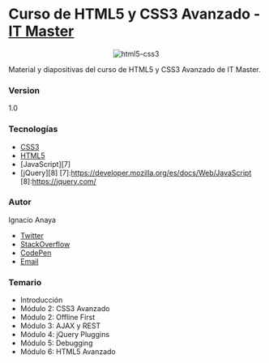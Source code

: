# Curso de HTML5 y CSS3 Avanzado - [IT Master][6]
[6]:http://www.itmaster.com.ar/

<p style="text-align: center">
  <img src="hyc.png" alt="html5-css3" title="html5-css3"> 
</p>

Material y diapositivas del curso de HTML5 y CSS3 Avanzado de IT Master.


### Version
1.0

### Tecnologías
* [CSS3](https://developer.mozilla.org/en-US/docs/Web/CSS)
* [HTML5](https://developer.mozilla.org/en-US/docs/Web/Guide/HTML/HTML5)
* [JavaScript][7]
* [jQuery][8]
[7]:https://developer.mozilla.org/es/docs/Web/JavaScript
[8]:https://jquery.com/

### Autor
Ignacio Anaya
* [Twitter][0]
* [StackOverflow][4]
* [CodePen][3] 
* [Email][1]

[1]:mailto:ignacio.anaya89@gmail.com
[0]:http://twitter.com/ianaya89
[3]:http://codepen.io/ianaya89
[4]:http://stackoverflow.com/users/4195328/ianaya89

### Temario

* Introducción
* Módulo 2: CSS3 Avanzado
* Módulo 2: Offline First
* Módulo 3: AJAX y REST
* Módulo 4: jQuery Pluggins
* Módulo 5: Debugging
* Módulo 6: HTML5 Avanzado

